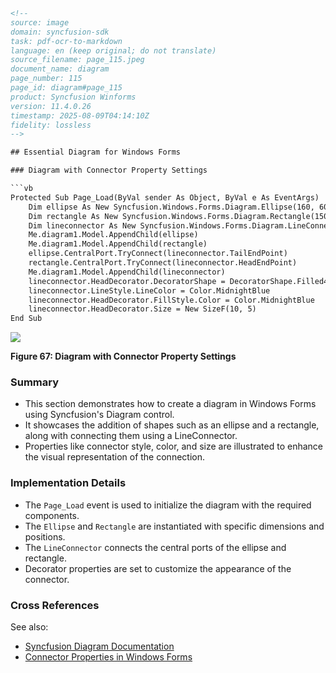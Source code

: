 ```html
<!-- 
source: image
domain: syncfusion-sdk
task: pdf-ocr-to-markdown
language: en (keep original; do not translate)
source_filename: page_115.jpeg
document_name: diagram
page_number: 115
page_id: diagram#page_115
product: Syncfusion Winforms
version: 11.4.0.26
timestamp: 2025-08-09T04:14:10Z
fidelity: lossless
-->

## Essential Diagram for Windows Forms

### Diagram with Connector Property Settings

```vb
Protected Sub Page_Load(ByVal sender As Object, ByVal e As EventArgs)
    Dim ellipse As New Syncfusion.Windows.Forms.Diagram.Ellipse(160, 60, 100, 60)
    Dim rectangle As New Syncfusion.Windows.Forms.Diagram.Rectangle(150, 250, 120, 100)
    Dim lineconnector As New Syncfusion.Windows.Forms.Diagram.LineConnector(New System.Drawing.PointF(10, 200), New System.Drawing.PointF(300, 250))
    Me.diagram1.Model.AppendChild(ellipse)
    Me.diagram1.Model.AppendChild(rectangle)
    ellipse.CentralPort.TryConnect(lineconnector.TailEndPoint)
    rectangle.CentralPort.TryConnect(lineconnector.HeadEndPoint)
    Me.diagram1.Model.AppendChild(lineconnector)
    lineconnector.HeadDecorator.DecoratorShape = DecoratorShape.Filled45Arrow
    lineconnector.LineStyle.LineColor = Color.MidnightBlue
    lineconnector.HeadDecorator.FillStyle.Color = Color.MidnightBlue
    lineconnector.HeadDecorator.Size = New SizeF(10, 5)
End Sub
```

![](attachment:Diagram_with_Connector_Property_Settings.png)

**Figure 67: Diagram with Connector Property Settings**

### Summary
- This section demonstrates how to create a diagram in Windows Forms using Syncfusion's Diagram control.
- It showcases the addition of shapes such as an ellipse and a rectangle, along with connecting them using a LineConnector.
- Properties like connector style, color, and size are illustrated to enhance the visual representation of the connection.

### Implementation Details
- The `Page_Load` event is used to initialize the diagram with the required components.
- The `Ellipse` and `Rectangle` are instantiated with specific dimensions and positions.
- The `LineConnector` connects the central ports of the ellipse and rectangle.
- Decorator properties are set to customize the appearance of the connector.

### Cross References
See also:  
- [Syncfusion Diagram Documentation](https://www.syncfusion.com/documentation/windowsforms/diagram/overview)
- [Connector Properties in Windows Forms](https://www.syncfusion.com/documentation/windowsforms/diagram/connector)

<!-- tags: [diagram, windows forms, connector, syncfusion, 11.4.0.26] keywords: [ellipse, rectangle, lineconnector, connector properties, midway attributes, Coloring, size settings, Visual Studio, Windows Forms] -->
```